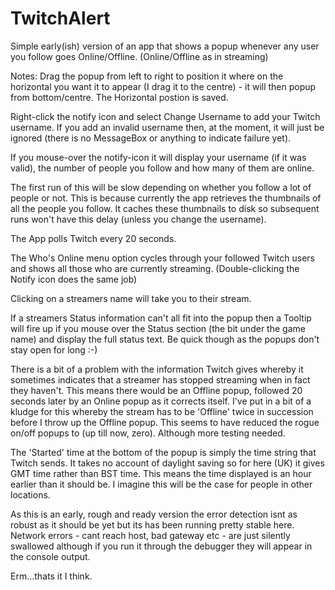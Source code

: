 # TwitchAlert

Simple early(ish) version of an app that shows a popup whenever any user you follow goes Online/Offline.
(Online/Offline as in streaming)

Notes:
  Drag the popup from left to right to position it where on the horizontal you want it to appear 
  (I drag it to the centre) - it will then popup from bottom/centre. The Horizontal postion is saved.
  
  Right-click the notify icon and select Change Username to add your Twitch username.
  If you add an invalid username then, at the moment, it will just be ignored (there is no MessageBox or anything to    indicate failure yet).
  
  If you mouse-over the notify-icon it will display your username (if it was valid), the number of people you follow
  and how many of them are online.
  
  The first run of this will be slow depending on whether you follow a lot of people or not. This is
  because currently the app retrieves the thumbnails of all the people you follow. It caches these
  thumbnails to disk so subsequent runs won't have this delay (unless you change the username).
  
  The App polls Twitch every 20 seconds.
  
  The Who's Online menu option cycles through your followed Twitch users and shows all those who are currently
  streaming. (Double-clicking the Notify icon does the same job)
  
  Clicking on a streamers name will take you to their stream.

  If a streamers Status information can't all fit into the popup then a Tooltip will fire up if you mouse
  over the Status section (the bit under the game name) and display the full status text. Be quick though
  as the popups don't stay open for long :-)
  
  There is a bit of a problem with the information Twitch gives whereby it sometimes indicates that a
  streamer has stopped streaming when in fact they haven't. This means there would be an Offline popup,
  followed 20 seconds later by an Online popup as it corrects itself. I've put in a bit of a kludge
  for this whereby the stream has to be 'Offline' twice in succession before I throw up the Offline popup.
  This seems to have reduced the rogue on/off popups to (up till now, zero). Although more testing needed.
  
  The 'Started' time at the bottom of the popup is simply the time string that Twitch sends. It takes no
  account of daylight saving so for here (UK) it gives GMT time rather than BST time. This means the time
  displayed is an hour earlier than it should be. I imagine this will be the case for people in other locations.
    
  As this is an early, rough and ready version the error detection isnt as robust as it should be yet but
  its has been running pretty stable here. Network errors - cant reach host, bad gateway etc - are just
  silently swallowed although if you run it through the debugger they will appear in the console output.
  
  Erm...thats it I think.
  
  
